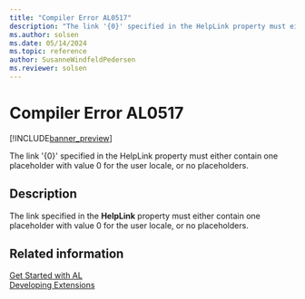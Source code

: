 ```yaml
---
title: "Compiler Error AL0517"
description: "The link '{0}' specified in the HelpLink property must either contain one placeholder with value 0 for the user locale, or no placeholders."
ms.author: solsen
ms.date: 05/14/2024
ms.topic: reference
author: SusanneWindfeldPedersen
ms.reviewer: solsen
---
```

[//]: # (START>DO_NOT_EDIT)
[//]: # (IMPORTANT:Do not edit any of the content between here and the END>DO_NOT_EDIT.)
[//]: # (Any modifications should be made in the .xml files in the ModernDev repo.)
# Compiler Error AL0517

[!INCLUDE[banner_preview](../includes/banner_preview.md)]

The link '{0}' specified in the HelpLink property must either contain one placeholder with value 0 for the user locale, or no placeholders.


## Description
The link specified in the **HelpLink** property must either contain one placeholder with value 0 for the user locale, or no placeholders.  

[//]: # (IMPORTANT: END>DO_NOT_EDIT)
## Related information  
[Get Started with AL](../devenv-get-started.md)  
[Developing Extensions](../devenv-dev-overview.md)  